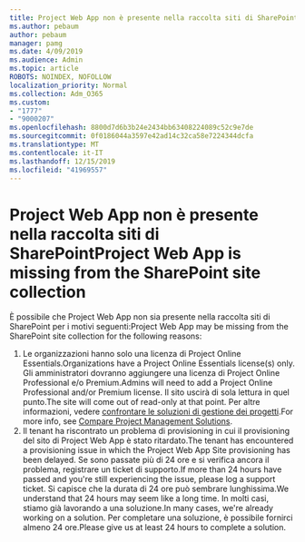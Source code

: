 ```yaml
---
title: Project Web App non è presente nella raccolta siti di SharePoint
ms.author: pebaum
author: pebaum
manager: pamg
ms.date: 4/09/2019
ms.audience: Admin
ms.topic: article
ROBOTS: NOINDEX, NOFOLLOW
localization_priority: Normal
ms.collection: Adm_O365
ms.custom:
- "1777"
- "9000207"
ms.openlocfilehash: 8800d7d6b3b24e2434bb63408224089c52c9e7de
ms.sourcegitcommit: 0f0186044a3597e42ad14c32ca58e7224344dcfa
ms.translationtype: MT
ms.contentlocale: it-IT
ms.lasthandoff: 12/15/2019
ms.locfileid: "41969557"
---
```

# <a name="project-web-app-is-missing-from-the-sharepoint-site-collection"></a><span data-ttu-id="8413b-102">Project Web App non è presente nella raccolta siti di SharePoint</span><span class="sxs-lookup"><span data-stu-id="8413b-102">Project Web App is missing from the SharePoint site collection</span></span>

<span data-ttu-id="8413b-103">È possibile che Project Web App non sia presente nella raccolta siti di SharePoint per i motivi seguenti:</span><span class="sxs-lookup"><span data-stu-id="8413b-103">Project Web App may be missing from the SharePoint site collection for the following reasons:</span></span>

1. <span data-ttu-id="8413b-104">Le organizzazioni hanno solo una licenza di Project Online Essentials.</span><span class="sxs-lookup"><span data-stu-id="8413b-104">Organizations have a Project Online Essentials license(s) only.</span></span> <span data-ttu-id="8413b-105">Gli amministratori dovranno aggiungere una licenza di Project Online Professional e/o Premium.</span><span class="sxs-lookup"><span data-stu-id="8413b-105">Admins will need to add a Project Online Professional and/or Premium license.</span></span> <span data-ttu-id="8413b-106">Il sito uscirà di sola lettura in quel punto.</span><span class="sxs-lookup"><span data-stu-id="8413b-106">The site will come out of read-only at that point.</span></span> <span data-ttu-id="8413b-107">Per altre informazioni, vedere [confrontare le soluzioni di gestione dei progetti](https://products.office.com/project/compare-microsoft-project-management-software?tab=1).</span><span class="sxs-lookup"><span data-stu-id="8413b-107">For more info, see [Compare Project Management Solutions](https://products.office.com/project/compare-microsoft-project-management-software?tab=1).</span></span>
2. <span data-ttu-id="8413b-108">Il tenant ha riscontrato un problema di provisioning in cui il provisioning del sito di Project Web App è stato ritardato.</span><span class="sxs-lookup"><span data-stu-id="8413b-108">The tenant has encountered a provisioning issue in which the Project Web App Site provisioning has been delayed.</span></span> <span data-ttu-id="8413b-109">Se sono passate più di 24 ore e si verifica ancora il problema, registrare un ticket di supporto.</span><span class="sxs-lookup"><span data-stu-id="8413b-109">If more than 24 hours have passed and you're still experiencing the issue, please log a support ticket.</span></span> <span data-ttu-id="8413b-110">Si capisce che la durata di 24 ore può sembrare lunghissima.</span><span class="sxs-lookup"><span data-stu-id="8413b-110">We understand that 24 hours may seem like a long time.</span></span> <span data-ttu-id="8413b-111">In molti casi, stiamo già lavorando a una soluzione.</span><span class="sxs-lookup"><span data-stu-id="8413b-111">In many cases, we're already working on a solution.</span></span> <span data-ttu-id="8413b-112">Per completare una soluzione, è possibile fornirci almeno 24 ore.</span><span class="sxs-lookup"><span data-stu-id="8413b-112">Please give us at least 24 hours to complete a solution.</span></span>
